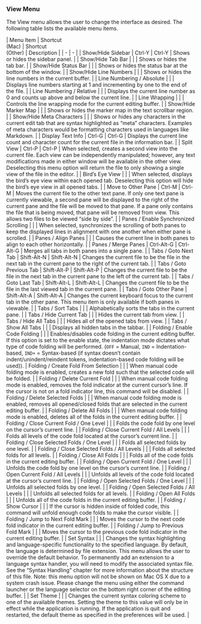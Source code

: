 ### View Menu

The View menu allows the user to change the interface as desired.  The following table lists the available menu items.

| Menu Item | Shortcut<br>(Mac) | Shortcut<br>(Other) | Description |
| - | - |
| Show/Hide Sidebar | Ctrl-Y | Ctrl-Y | Shows or hides the sidebar panel. |
| Show/Hide Tab Bar | | | Shows or hides the tab bar. |
| Show/Hide Status Bar | | | Shows or hides the status bar at the bottom of the window. |
| Show/Hide Line Numbers | | | Shows or hides the line numbers in the current buffer. |
| Line Numbering / Absolute | | | Displays line numbers starting at 1 and incrementing by one to the end of the file. |
| Line Numbering / Relative | | | Displays the current line number as 0 and counts up above and below the current line. |
| Line Wrapping | | | Controls the line wrapping mode for the current editing buffer. |
| Show/Hide Marker Map | | | Shows or hides the marker map in the text scrollbar region. |
| Show/Hide Meta Characters | | | Shows or hides any characters in the current edit tab that are syntax highlighted as “meta” characters.  Examples of meta characters would be formatting characters used in languages like Markdown. |
| Display Text Info | Ctrl-G | Ctrl-G | Displays the current line count and character count for the current file in the information bar. |
| Split View | Ctrl-P | Ctrl-P | When selected, creates a second view into the current file.  Each view can be independently manipulated; however, any text modifications made in either window will be available in the other view.  Deselecting this menu option will return the file to only showing a single view of the file in the editor. |
| Bird’s Eye View | | | When selected, displays the bird’s eye view within each opened tab. Deselecting this option will hide the bird’s eye view in all opened tabs. |
| Move to Other Pane | Ctrl-M | Ctrl-M | Moves the current file to the other text pane.  If only one text pane is currently viewable, a second pane will be displayed to the right of the current pane and the file will be moved to that pane.  If a pane only contains the file that is being moved, that pane will be removed from view.  This allows two files to be viewed “side by side”. |
| Panes / Enable Synchronized Scrolling | | | When selected, synchronizes the scrolling of both panes to keep the displayed lines in alignment with one another when either pane is scrolled. |
| Panes / Align Panes | | | Causes the current line in both panes to align to each other horizontally. |
| Panes / Merge Panes | Ctrl-Alt-G | Ctrl-Alt-G | Merges all tabs in both panes into a single pane. |
| Tabs / Goto Next Tab | Shift-Alt-N | Shift-Alt-N | Changes the current file to be the file in the next tab in the current pane to the right of the current tab. |
| Tabs / Goto Previous Tab | Shift-Alt-P | Shift-Alt-P | Changes the current file to be the file in the next tab in the current pane to the left of the current tab. |
| Tabs / Goto Last Tab | Shift-Alt-L | Shift-Alt-L | Changes the current file to be the file in the last viewed tab in the current pane. |
| Tabs / Goto Other Pane | Shift-Alt-A | Shift-Alt-A | Changes the current keyboard focus to the current tab in the other pane.  This menu item is only available if both panes in viewable. |
| Tabs / Sort Tabs | | | Alphabetically sorts the tabs in the current pane. |
| Tabs / Hide Current Tab | | | Hides the current tab from view. |
| Tabs / Hide All Tabs | | | Hides all of the opened tabs from view. |
| Tabs / Show All Tabs | | | Displays all hidden tabs in the tabbar. |
| Folding / Enable Code Folding | | | Enables/disables code folding in the current editing buffer.  If this option is set to the enable state, the indentation mode dictates what type of code folding will be performed. (`OFF` = Manual, `IND` = Indentation-based, `IND+` = Syntax-based (if syntax doesn’t contain indent/unindent/reindent tokens, indentation-based code folding will be used)).
| Folding / Create Fold From Selection | | | When manual code folding mode is enabled, creates a new fold such that the selected code will be folded. |
| Folding / Delete Current Fold | | | When manual code folding mode is enabled, removes the fold indicator at the current cursor’s line. If the cursor is not on a fold indicator line, this command will be disabled. |
| Folding / Delete Selected Folds | | | When manual code folding mode is enabled, removes all opened/closed folds that are selected in the current editing buffer. |
| Folding / Delete All Folds | | | When manual code folding mode is enabled, deletes all of the folds in the current editing buffer. |
| Folding / Close Current Fold / One Level | | | Folds the code fold by one level on the cursor’s current line. |
| Folding / Close Current Fold / All Levels | | | Folds all levels of the code fold located at the cursor’s current line. |
| Folding / Close Selected Folds / One Level | | | Folds all selected folds by one level. |
| Folding / Close Selected Folds / All Levels | | | Folds all selected folds for all levels. |
| Folding / Close All Folds | | | Folds all of the code folds in the current editing buffer. |
| Folding / Open Current Fold / One Level | | | Unfolds the code fold by one level on the cursor’s current line. |
| Folding / Open Current Fold / All Levels | | | Unfolds all levels of the code fold located at the cursor’s current line. |
| Folding / Open Selected Folds / One Level | | | Unfolds all selected folds by one level. |
| Folding / Open Selected Folds / All Levels | | | Unfolds all selected folds for all levels. |
| Folding / Open All Folds | | | Unfolds all of the code folds in the current editing buffer. |
| Folding / Show Cursor | | | If the cursor is hidden inside of folded code, this command will unfold enough code folds to make the cursor visible. |
| Folding / Jump to Next Fold Mark | | | Moves the cursor to the next code fold indicator in the current editing buffer. |
| Folding / Jump to Previous Fold Mark | | | Moves the cursor to the previous code fold indicator in the current editing buffer. |
| Set Syntax | | | Changes the syntax highlighting and language-specific functionality to the specified language.  By default, the language is determined by file extension.  This menu allows the user to override the default behavior.  To permanently add an extension to a language syntax handler, you will need to modify the associated syntax file.  See the “Syntax Handling” chapter for more information about the structure of this file. Note: this menu option will not be shown on Mac OS X due to a system crash issue.  Please change the menu using either the command launcher or the language selector on the bottom right corner of the editing buffer. |
| Set Theme | | | Changes the current syntax coloring scheme to one of the available themes.  Setting the theme to this value will only be in effect while the application is running.  If the application is quit and restarted, the default theme as specified in the preferences will be used. |